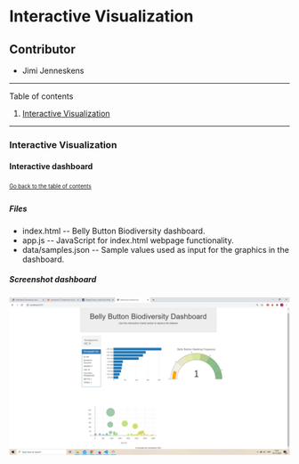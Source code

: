 # Interactive Visualization
## Contributor
* Jimi Jenneskens

---
Table of contents <a name="toc"></a>

1. [Interactive Visualization](#1)

---

### Interactive Visualization <a name="1"></a>
#### Interactive dashboard
<sub><sup>[Go back to the table of contents](#toc)</sub></sup>

##### Files

* index.html -- Belly Button Biodiversity dashboard.
* app.js -- JavaScript for index.html webpage functionality.
* data/samples.json -- Sample values used as input for the graphics in the dashboard.

##### Screenshot dashboard
![Dashboard screenshot](screenshot_dashboard.jpg)
